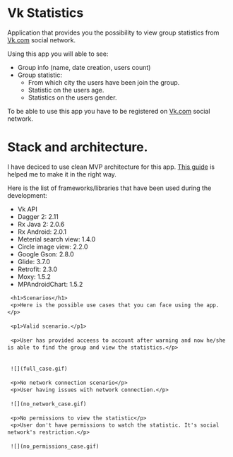 <h1>Vk Statistics</h1>

<p>Application that provides you the possibility to view group statistics from <a href="https://vk.com">Vk.com</a> social network.</p>

<p>Using this app you will able to see:</p>
<ul>
       <li>Group info (name, date creation, users count)</li>
       <li>Group statistic:
       <ul>
           <li>
               From which city the users have been join the group.
           </li>
           <li>
               Statistic on the users age.
           </li>
           <li>
               Statistics on the users gender.
           </li>
       </ul>
       </li>
         </ul>

<p>To be able to use this app you have to be registered on <a href="https://vk.com">Vk.com</a> social network.</p>

<h1>Stack and architecture.</h1>

<p>
    I have deciced to use clean MVP architecture for this app. <a href="https://github.com/ImangazalievM/CleanArchitectureManifest">This guide</a> is helped me to make it in the right way.
</p>

<p>
    Here is the list of frameworks/libraries that have been used during the development:
   </p>
     <ul>
        <li>Vk API</li>
       <li>Dagger 2: 2.11</li>
       <li>Rx Java 2: 2.0.6</li>
       <li>Rx Android: 2.0.1</li>
       <li>Meterial search view: 1.4.0</li>
       <li>Circle image view: 2.2.0</li>
       <li>Google Gson: 2.8.0</li>
       <li>Glide: 3.7.0</li>
       <li>Retrofit: 2.3.0</li>
       <li>Moxy: 1.5.2</li>
       <li>MPAndroidChart: 1.5.2</li> 
     </ul>
     
     
     <h1>Scenarios</h1>
     <p>Here is the possible use cases that you can face using the app.</p>
     
     <p1>Valid scenario.</p1>
     
     <p>User has provided acceess to account after warning and now he/she is able to find the group and view the statistics.</p>
     
     
     ![](full_case.gif)
     
     <p>No network connection scenario</p>
     <p>User having issues with network connection.</p>
     
     ![](no_network_case.gif)

     <p>No permissions to view the statistic</p>
     <p>User don't have permissions to watch the statistic. It's social network's restriction.</p>
     
     ![](no_permissions_case.gif)


